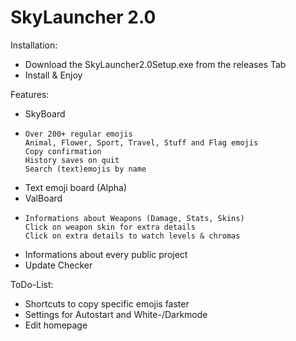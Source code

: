 <h1>SkyLauncher 2.0</h1>
Installation: 

- Download the SkyLauncher2.0Setup.exe from the releases Tab
- Install & Enjoy


Features:
- SkyBoard
-     Over 200+ regular emojis
      Animal, Flower, Sport, Travel, Stuff and Flag emojis
      Copy confirmation
      History saves on quit
      Search (text)emojis by name
- Text emoji board (Alpha)
- ValBoard
-     Informations about Weapons (Damage, Stats, Skins)
      Click on weapon skin for extra details
      Click on extra details to watch levels & chromas
- Informations about every public project
- Update Checker


ToDo-List:
- Shortcuts to copy specific emojis faster
- Settings for Autostart and White-/Darkmode
- Edit homepage
